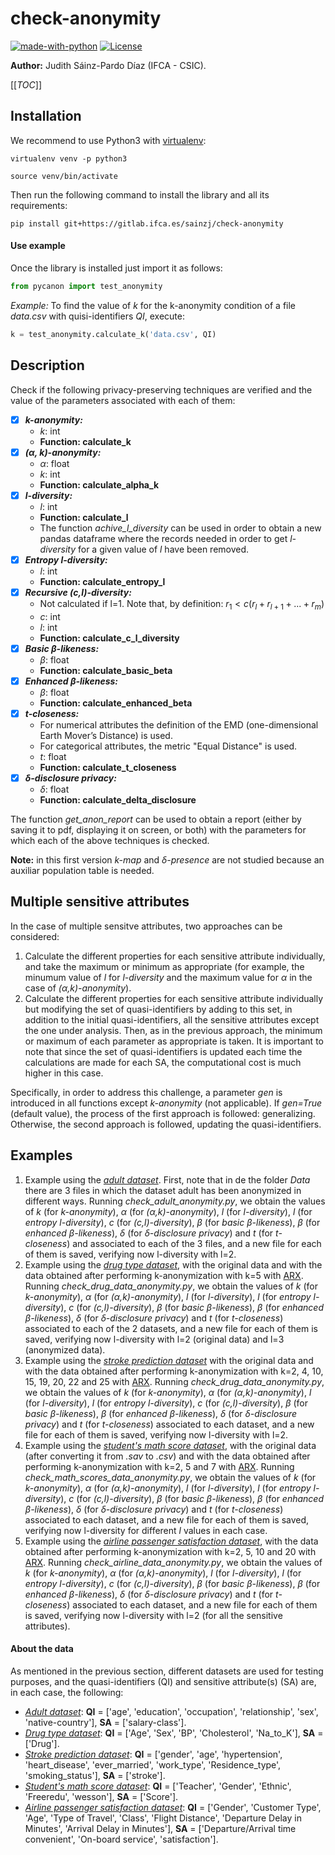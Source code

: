 # **check-anonymity**

[![made-with-python](https://img.shields.io/badge/Made%20with-Python-1f425f.svg)](https://www.python.org/)
[![License](https://img.shields.io/badge/License-Apache_2.0-blue.svg)](https://gitlab.ifca.es/sainzj/check-anonymity/-/blob/main/LICENSE)

**Author:** Judith Sáinz-Pardo Díaz (IFCA - CSIC).

[[_TOC_]]

## Installation
We recommend to use Python3 with [virtualenv](https://virtualenv.pypa.io/en/latest/):
```
virtualenv venv -p python3
```
```
source venv/bin/activate
```
Then run the following command to install the library and all its requirements:
```
pip install git+https://gitlab.ifca.es/sainzj/check-anonymity
```

#### Use example
Once the library is installed just import it as follows:
```python
from pycanon import test_anonymity
```
_Example:_ To find the value of _k_ for the k-anonymity condition of a file _data.csv_ with quisi-identifiers _QI_, execute:
```python
k = test_anonymity.calculate_k('data.csv', QI)
```

## Description 

Check if the following privacy-preserving techniques are verified and the value of the parameters associated with each of them:
- [x] _**k-anonymity:**_
    - _k_: int
    - **Function: calculate_k**
- [x] _**(α, k)-anonymity:**_
    - _α_: float
    - _k_: int
    - **Function: calculate_alpha_k**
- [x] _**l-diversity:**_
    - _l_: int
    - **Function: calculate_l**
    - The function _achive_l_diversity_ can be used in order to obtain a new pandas dataframe where the records needed in order to get _l-diversity_ for a given value of _l_ have been removed.
- [x] _**Entropy l-diversity:**_
    - _l_: int
    - **Function: calculate_entropy_l**
- [x] _**Recursive (c,l)-diversity:**_
    - Not calculated if l=1. Note that, by definition: $` r_{1} < c(r_{l}+r_{l+1}+...+r_{m}) `$
    - _c_: int
    - _l_: int
    - **Function: calculate_c_l_diversity**
- [x] _**Basic β-likeness:**_
    - _β_: float
    - **Function: calculate_basic_beta**
- [x] _**Enhanced β-likeness:**_
    - _β_: float
    - **Function: calculate_enhanced_beta**
- [x] _**t-closeness:**_
    - For numerical attributes the definition of the EMD (one-dimensional Earth Mover’s Distance) is used.
    - For categorical attributes, the metric "Equal Distance" is used.
    - _t_: float
    - **Function: calculate_t_closeness**
- [x] _**δ-disclosure privacy:**_
    - _δ_: float
    - **Function: calculate_delta_disclosure**

The function _get_anon_report_ can be used to obtain a report (either by saving it to pdf, displaying it on screen, or both) with the parameters for which each of the above techniques is checked.

**Note:** in this first version _k-map_ and _δ-presence_ are not studied because an auxiliar population table is needed. 

## Multiple sensitive attributes

In the case of multiple sensitve attributes, two approaches can be considered:
1. Calculate the different properties for each sensitive attribute individually, and take the maximum or minimum as appropriate (for example, the minumum value of _l_ for _l-diversity_ and the maximum value for _α_ in the case of _(α,k)-anonymity_).
2. Calculate the different properties for each sensitive attribute individually but modifying the set of quasi-identifiers by adding to this set, in addition to the initial quasi-identifiers, all the sensitive attributes except the one under analysis. Then, as in the previous approach, the minimum or maximum of each parameter as appropriate is taken. It is important to note that since the set of quasi-identifiers is updated each time the calculations are made for each SA, the computational cost is much higher in this case.

Specifically, in order to address this challenge, a parameter _gen_ is introduced in all functions except _k-anonymity_ (not applicable). If _gen=True_ (default value), the process of the first approach is followed: generalizing. Otherwise, the second approach is followed, updating the quasi-identifiers.


## Examples
1. Example using the [_adult dataset_](https://archive.ics.uci.edu/ml/datasets/adult). First, note that in de the folder _Data_ there are 3 files in which the dataset adult has been anonymized in different ways. Running _check_adult_anonymity.py_, we obtain the values of _k_ (for _k-anonymity_), _α_ (for _(α,k)-anonymity_), _l_ (for _l-diversity_), _l_ (for _entropy l-diversity_), _c_ (for _(c,l)-diversity_), _β_ (for _basic β-likeness_), _β_ (for _enhanced β-likeness_), _δ_ (for _δ-disclosure privacy_) and _t_ (for _t-closeness_) and associated to each of the 3 files, and a new file for each of them is saved, verifying now l-diversity with l=2.
2. Example using the [_drug type dataset_](https://www.kaggle.com/datasets/prathamtripathi/drug-classification), with the original data and with the data obtained after performing k-anonymization with k=5 with [ARX](https://arx.deidentifier.org/). Running _check_drug_data_anonymity.py_, we obtain the values of _k_ (for _k-anonymity_), _α_ (for _(α,k)-anonymity_), _l_ (for _l-diversity_), _l_ (for _entropy l-diversity_), _c_ (for _(c,l)-diversity_), _β_ (for _basic β-likeness_), _β_ (for _enhanced β-likeness_), _δ_ (for _δ-disclosure privacy_) and _t_ (for _t-closeness_) associated to each of the 2 datasets, and a new file for each of them is saved, verifying now l-diversity with l=2 (original data) and l=3 (anonymized data).
3. Example using the [_stroke prediction dataset_](https://www.kaggle.com/datasets/fedesoriano/stroke-prediction-dataset) with the original data and with the data obtained after performing k-anonymization with k=2, 4, 10, 15, 19, 20, 22 and 25 with [ARX](https://arx.deidentifier.org/). Running _check_drug_data_anonymity.py_, we obtain the values of _k_ (for _k-anonymity_), _α_ (for _(α,k)-anonymity_), _l_ (for _l-diversity_), _l_ (for _entropy l-diversity_), _c_ (for _(c,l)-diversity_), _β_ (for _basic β-likeness_), _β_ (for _enhanced β-likeness_), _δ_ (for _δ-disclosure privacy_) and _t_ (for _t-closeness_) associated to each dataset, and a new file for each of them is saved, verifying now l-diversity with l=2.
4. Example using the [_student's math score dataset_](https://www.kaggle.com/datasets/soumyadiptadas/students-math-score-for-different-teaching-style), with the original data (after converting it from _.sav_ to _.csv_) and with the data obtained after performing k-anonymization with k=2, 5 and 7 with [ARX](https://arx.deidentifier.org/). Running _check_math_scores_data_anonymity.py_, we obtain the values of _k_ (for _k-anonymity_), _α_ (for _(α,k)-anonymity_), _l_ (for _l-diversity_), _l_ (for _entropy l-diversity_), _c_ (for _(c,l)-diversity_), _β_ (for _basic β-likeness_), _β_ (for _enhanced β-likeness_), _δ_ (for _δ-disclosure privacy_) and _t_ (for _t-closeness_) associated to each dataset, and a new file for each of them is saved, verifying now l-diversity for different _l_ values in each case.
5.  Example using the [_airline passenger satisfaction dataset_](https://www.kaggle.com/datasets/teejmahal20/airline-passenger-satisfaction?select=test.csv), with the data obtained after performing k-anonymization with k=2, 5, 10 and 20 with [ARX](https://arx.deidentifier.org/). Running _check_airline_data_anonymity.py_, we obtain the values of _k_ (for _k-anonymity_), _α_ (for _(α,k)-anonymity_), _l_ (for _l-diversity_), _l_ (for _entropy l-diversity_), _c_ (for _(c,l)-diversity_), _β_ (for _basic β-likeness_), _β_ (for _enhanced β-likeness_), _δ_ (for _δ-disclosure privacy_) and _t_ (for _t-closeness_) associated to each dataset, and a new file for each of them is saved, verifying now l-diversity with l=2 (for all the sensitive attributes).

#### About the data
As mentioned in the previous section, different datasets are used for testing purposes, and the quasi-identifiers (QI) and sensitive attribute(s) (SA) are, in each case, the following:
- [_Adult dataset_](https://archive.ics.uci.edu/ml/datasets/adult): **QI** = ['age', 'education', 'occupation', 'relationship', 'sex', 'native-country'], **SA** = ['salary-class'].
- [_Drug type dataset_](https://www.kaggle.com/datasets/prathamtripathi/drug-classification): **QI** = ['Age', 'Sex', 'BP', 'Cholesterol', 'Na_to_K'], **SA** = ['Drug'].
- [_Stroke prediction dataset_](https://www.kaggle.com/datasets/fedesoriano/stroke-prediction-dataset): **QI** = ['gender', 'age', 'hypertension', 'heart_disease', 'ever_married', 'work_type', 'Residence_type', 'smoking_status'], **SA** = ['stroke'].
- [_Student's math score dataset_](https://www.kaggle.com/datasets/soumyadiptadas/students-math-score-for-different-teaching-style): **QI** = ['Teacher', 'Gender', 'Ethnic', 'Freeredu', 'wesson'], **SA** = ['Score'].
- [_Airline passenger satisfaction dataset_](https://www.kaggle.com/datasets/teejmahal20/airline-passenger-satisfaction?select=test.csv): **QI** = ['Gender', 'Customer Type', 'Age', 'Type of Travel', 'Class', 'Flight Distance', 'Departure Delay in Minutes', 'Arrival Delay in Minutes'], **SA** = ['Departure/Arrival time convenient', 'On-board service', 'satisfaction'].
